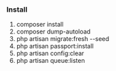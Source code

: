 <h3>Install</h3>
<ol>
    <li>composer install</li>
    <li>composer dump-autoload</li>
    <li>php artisan migrate:fresh --seed</li>
    <li>php artisan passport:install</li>
    <li>php artisan config:clear</li>
    <li>php artisan queue:listen</li>
</ol>
